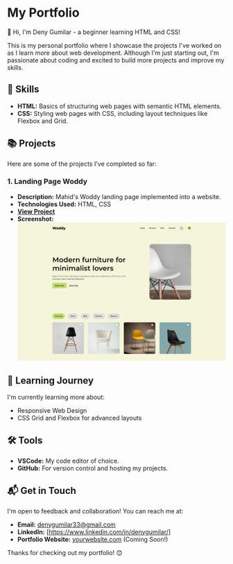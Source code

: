 # My Portfolio

👋 Hi, I'm Deny Gumilar - a beginner learning HTML and CSS!

This is my personal portfolio where I showcase the projects I've worked on as I learn more about web development. Although I'm just starting out, I'm passionate about coding and excited to build more projects and improve my skills.

## 🚀 Skills
- **HTML:** Basics of structuring web pages with semantic HTML elements.
- **CSS:** Styling web pages with CSS, including layout techniques like Flexbox and Grid.

## 📚 Projects
Here are some of the projects I've completed so far:

### 1. **Landing Page Woddy**
   - **Description:** Mahid's Woddy landing page implemented into a website.
   - **Technologies Used:** HTML, CSS
   - **[View Project](https://github.com/denygum/Landing-page-Woddy)**
   - **Screenshot:**
   ![Personal Profile Page](https://github.com/denygum/Landing-page-Woddy/blob/main/screencapture.png)

## 🌱 Learning Journey
I'm currently learning more about:
- Responsive Web Design
- CSS Grid and Flexbox for advanced layouts

## 🛠️ Tools
- **VSCode:** My code editor of choice.
- **GitHub:** For version control and hosting my projects.

## 📬 Get in Touch
I'm open to feedback and collaboration! You can reach me at:
- **Email:** [denygumilar33@gmail.com](mailto:your-email@example.com)
- **LinkedIn:** [https://www.linkedin.com/in/denygumilar/]
- **Portfolio Website:** [yourwebsite.com](https://yourwebsite.com) (Coming Soon!)

Thanks for checking out my portfolio! 😊
